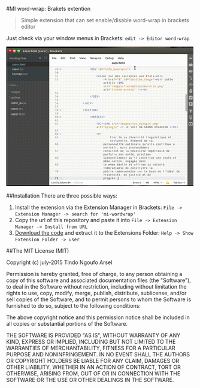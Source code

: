 #MI word-wrap: Brakets extention
> Simple extension that can set enable/disable word-wrap in brackets editor

Just check via your window menus in Brackets: ```edit -> Editor word-wrap```

![screenshot](screenshots/screenshot.gif)

##Installation
There are three possible ways:

1. Install the extension via the Extension Manager in Brackets: ```File -> Extension Manager -> search for 'mi-wordwrap'```
2. Copy the url of this repository and paste it into ```File -> Extension Manager -> Install from URL```
3. [Download the code](https://github.com/tnga/mi_brackets-wordwrap/archive/master.zip) and extract it to the Extensions Folder: ```Help -> Show Extension Folder -> user```

##The MIT License (MIT)

Copyright (c) july-2015 Tindo Ngoufo Arsel

Permission is hereby granted, free of charge, to any person obtaining a copy
of this software and associated documentation files (the "Software"), to deal
in the Software without restriction, including without limitation the rights
to use, copy, modify, merge, publish, distribute, sublicense, and/or sell
copies of the Software, and to permit persons to whom the Software is
furnished to do so, subject to the following conditions:

The above copyright notice and this permission notice shall be included in
all copies or substantial portions of the Software.

THE SOFTWARE IS PROVIDED "AS IS", WITHOUT WARRANTY OF ANY KIND, EXPRESS OR
IMPLIED, INCLUDING BUT NOT LIMITED TO THE WARRANTIES OF MERCHANTABILITY,
FITNESS FOR A PARTICULAR PURPOSE AND NONINFRINGEMENT. IN NO EVENT SHALL THE
AUTHORS OR COPYRIGHT HOLDERS BE LIABLE FOR ANY CLAIM, DAMAGES OR OTHER
LIABILITY, WHETHER IN AN ACTION OF CONTRACT, TORT OR OTHERWISE, ARISING FROM,
OUT OF OR IN CONNECTION WITH THE SOFTWARE OR THE USE OR OTHER DEALINGS IN
THE SOFTWARE.
